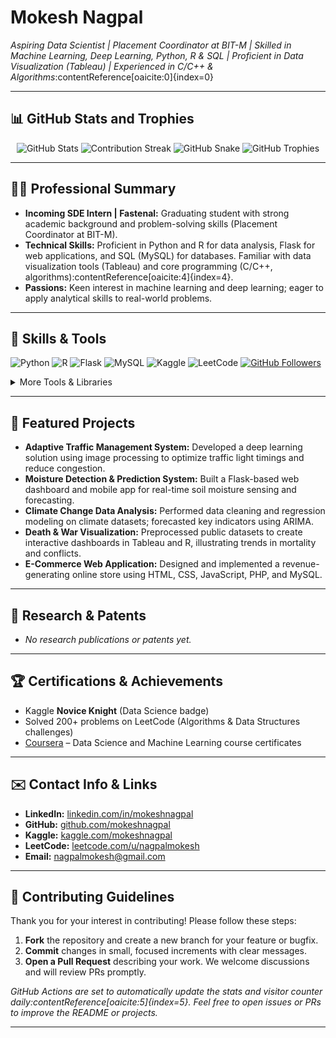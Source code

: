 # Mokesh Nagpal

*Aspiring Data Scientist | Placement Coordinator at BIT-M | Skilled in Machine Learning, Deep Learning, Python, R & SQL | Proficient in Data Visualization (Tableau) | Experienced in C/C++ & Algorithms*:contentReference[oaicite:0]{index=0}

---

## 📊 GitHub Stats and Trophies
<!-- Embedding dynamic GitHub profile widgets using Readme Stats and Actions:contentReference[oaicite:1]{index=1}:contentReference[oaicite:2]{index=2} -->
<p align="center">
  <img src="https://github-readme-stats.vercel.app/api?username=mokeshnagpal&show_icons=true&theme=radical" alt="GitHub Stats" />
  <img src="https://github-readme-streak-stats.herokuapp.com/?user=mokeshnagpal&theme=dark" alt="Contribution Streak" />
  <img src="https://raw.githubusercontent.com/mokeshnagpal/mokeshnagpal/output/github-contribution-grid-snake.svg" alt="GitHub Snake" />
  <img src="https://github-profile-trophy.vercel.app/?username=mokeshnagpal&theme=flat&column=4" alt="GitHub Trophies" />
</p>

---

## 🧑‍💼 Professional Summary
- **Incoming SDE Intern | Fastenal:** Graduating student with strong academic background and problem-solving skills (Placement Coordinator at BIT-M).  
- **Technical Skills:** Proficient in Python and R for data analysis, Flask for web applications, and SQL (MySQL) for databases. Familiar with data visualization tools (Tableau) and core programming (C/C++, algorithms):contentReference[oaicite:4]{index=4}.  
- **Passions:** Keen interest in machine learning and deep learning; eager to apply analytical skills to real-world problems.  

---

## 🚀 Skills & Tools
![Python](https://img.shields.io/badge/python-3670A0?style=for-the-badge&logo=python&logoColor=ffdd54)
![R](https://img.shields.io/badge/r-%23276DC3.svg?style=for-the-badge&logo=r&logoColor=white)
![Flask](https://img.shields.io/badge/flask-%23000.svg?style=for-the-badge&logo=flask&logoColor=white)
![MySQL](https://img.shields.io/badge/mysql-4479A1.svg?style=for-the-badge&logo=mysql&logoColor=white)
![Kaggle](https://img.shields.io/badge/Kaggle-035a7d?style=for-the-badge&logo=kaggle&logoColor=white)
![LeetCode](https://img.shields.io/badge/LeetCode-000000?style=for-the-badge&logo=LeetCode&logoColor=%23d16c06)
[![GitHub Followers](https://img.shields.io/github/followers/mokeshnagpal?label=Followers&style=for-the-badge)](https://github.com/mokeshnagpal)

<details>
<summary>More Tools & Libraries</summary>
- **Libraries/Frameworks:** Pandas, NumPy, scikit-learn, TensorFlow/Keras  
- **Other Tools:** Git & GitHub, Docker, Linux, Jupyter Notebooks  
- **Data Viz:** Tableau (Proficient), Matplotlib/Seaborn  
</details>

---

## 💼 Featured Projects
- **Adaptive Traffic Management System:** Developed a deep learning solution using image processing to optimize traffic light timings and reduce congestion.  
- **Moisture Detection & Prediction System:** Built a Flask-based web dashboard and mobile app for real-time soil moisture sensing and forecasting.  
- **Climate Change Data Analysis:** Performed data cleaning and regression modeling on climate datasets; forecasted key indicators using ARIMA.  
- **Death & War Visualization:** Preprocessed public datasets to create interactive dashboards in Tableau and R, illustrating trends in mortality and conflicts.  
- **E-Commerce Web Application:** Designed and implemented a revenue-generating online store using HTML, CSS, JavaScript, PHP, and MySQL.

---

## 🔬 Research & Patents
- *No research publications or patents yet.* 

---

## 🏆 Certifications & Achievements
- Kaggle **Novice Knight** (Data Science badge)  
- Solved 200+ problems on LeetCode (Algorithms & Data Structures challenges)  
- [Coursera](https://www.coursera.org/) – Data Science and Machine Learning course certificates  

---

## ✉️ Contact Info & Links
- **LinkedIn:** [linkedin.com/in/mokeshnagpal](https://www.linkedin.com/in/mokeshnagpal/)  
- **GitHub:** [github.com/mokeshnagpal](https://github.com/mokeshnagpal)  
- **Kaggle:** [kaggle.com/mokeshnagpal](https://www.kaggle.com/mokeshnagpal)  
- **LeetCode:** [leetcode.com/u/nagpalmokesh](https://leetcode.com/u/nagpalmokesh)  
- **Email:** [nagpalmokesh@gmail.com](https://nagpalmokesh@gmail.com)  

---

## 🤝 Contributing Guidelines
Thank you for your interest in contributing! Please follow these steps:  
1. **Fork** the repository and create a new branch for your feature or bugfix.  
2. **Commit** changes in small, focused increments with clear messages.  
3. **Open a Pull Request** describing your work. We welcome discussions and will review PRs promptly.  

*GitHub Actions are set to automatically update the stats and visitor counter daily:contentReference[oaicite:5]{index=5}. Feel free to open issues or PRs to improve the README or projects.*

---
